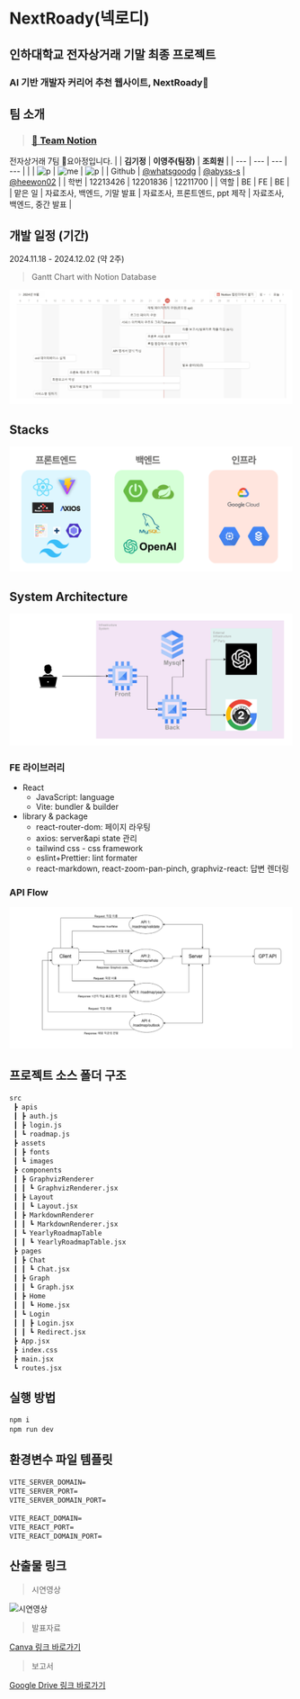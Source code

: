 # NextRoady(넥로디)

## 인하대학교 전자상거래 기말 최종 프로젝트

### AI 기반 개발자 커리어 추천 웹사이트, NextRoady🧭

## 팀 소개

> ### [💌 Team Notion](https://absorbed-feverfew-0c5.notion.site/NextRoady-10bd1318465b80a98cafc283c6623df8?pvs=4)

전자상거래 7팀 🍨요아정입니다.
| | **김기정** | **이영주(팀장)** | **조희원** |
| --- | --- | --- | --- |
| | ![p](https://avatars.githubusercontent.com/u/86244920?v=4) | ![me](https://avatars.githubusercontent.com/u/77565980?v=4) | ![p](https://avatars.githubusercontent.com/u/80194525?v=4) |
| Github | [@whatsgoodg](https://github.com/whatsgoodg) | [@abyss-s](https://github.com/abyss-s) | [@heewon02](https://github.com/heewon02) |
| 학번 | 12213426 | 12201836 | 12211700 |
| 역할 | BE | FE | BE |
| 맡은 일 | 자료조사, 백엔드, 기말 발표 | 자료조사, 프론트엔드, ppt 제작 | 자료조사, 백엔드, 중간 발표 |

## 개발 일정 (기간)

2024.11.18 - 2024.12.02 (약 2주)

> Gantt Chart with Notion Database

![plan](readme/plan.png)

## Stacks

![stack](readme/stack.png)

## System Architecture

![system](readme/system.png)

### FE 라이브러리

- React
  - JavaScript: language
  - Vite: bundler & builder
- library & package
  - react-router-dom: 페이지 라우팅
  - axios: server&api state 관리
  - tailwind css - css framework
  - eslint+Prettier: lint formater
  - react-markdown, react-zoom-pan-pinch, graphviz-react: 답변 렌더링

### API Flow

![stack](readme/api-flow.png)

## 프로젝트 소스 폴더 구조

```plaintext
src
 ┣ apis
 ┃ ┣ auth.js
 ┃ ┣ login.js
 ┃ ┗ roadmap.js
 ┣ assets
 ┃ ┣ fonts
 ┃ ┗ images
 ┣ components
 ┃ ┣ GraphvizRenderer
 ┃ ┃ ┗ GraphvizRenderer.jsx
 ┃ ┣ Layout
 ┃ ┃ ┗ Layout.jsx
 ┃ ┣ MarkdownRenderer
 ┃ ┃ ┗ MarkdownRenderer.jsx
 ┃ ┗ YearlyRoadmapTable
 ┃ ┃ ┗ YearlyRoadmapTable.jsx
 ┣ pages
 ┃ ┣ Chat
 ┃ ┃ ┗ Chat.jsx
 ┃ ┣ Graph
 ┃ ┃ ┗ Graph.jsx
 ┃ ┣ Home
 ┃ ┃ ┗ Home.jsx
 ┃ ┗ Login
 ┃ ┃ ┣ Login.jsx
 ┃ ┃ ┗ Redirect.jsx
 ┣ App.jsx
 ┣ index.css
 ┣ main.jsx
 ┗ routes.jsx
```

## 실행 방법

```bash
npm i
npm run dev
```

## 환경변수 파일 템플릿

```plaintext
VITE_SERVER_DOMAIN=
VITE_SERVER_PORT=
VITE_SERVER_DOMAIN_PORT=

VITE_REACT_DOMAIN=
VITE_REACT_PORT=
VITE_REACT_DOMAIN_PORT=
```

## 산출물 링크

> 시연영상

![시연영상](readme/video.gif)

> 발표자료

[Canva 링크 바로가기](https://www.canva.com/design/DAGV6TXLmjk/EY_3q4hwLYFoP2nOR5BqQg/edit?utm_content=DAGV6TXLmjk&utm_campaign=designshare&utm_medium=link2&utm_source=sharebutton)

> 보고서

[Google Drive 링크 바로가기](https://drive.google.com/file/d/1708UI4VNekpSqQLutEguhHFJ9HGIew7Y/view?usp=sharing)
